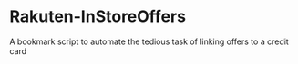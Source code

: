 # Rakuten-InStoreOffers
A bookmark script to automate the tedious task of linking offers to a credit card
